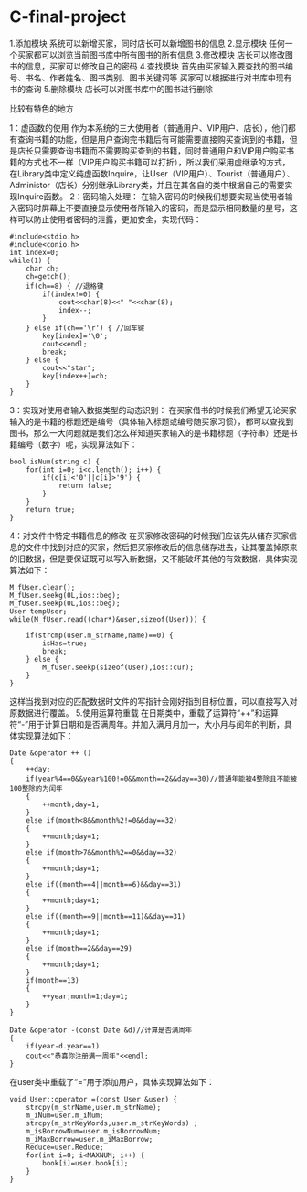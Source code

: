 # C-final-project
1.添加模块
系统可以新增买家，同时店长可以新增图书的信息
2.显示模块
任何一个买家都可以浏览当前图书库中所有图书的所有信息
3.修改模块
店长可以修改图书的信息，买家可以修改自己的密码
4.查找模块
首先由买家输入要查找的图书编号、书名、作者姓名、图书类别、图书关键词等
买家可以根据进行对书库中现有书的查询
5.删除模块
店长可以对图书库中的图书进行删除

比较有特色的地方

1：虚函数的使用
作为本系统的三大使用者（普通用户、VIP用户、店长），他们都有查询书籍的功能，但是用户查询完书籍后有可能需要直接购买查询到的书籍，但是店长只需要查询书籍而不需要购买查到的书籍，同时普通用户和VIP用户购买书籍的方式也不一样（VIP用户购买书籍可以打折），所以我们采用虚继承的方式，在Library类中定义纯虚函数Inquire，让User（VIP用户）、Tourist（普通用户）、Administor（店长）分别继承Library类，并且在其各自的类中根据自己的需要实现Inquire函数。
2：密码输入处理：
在输入密码的时候我们想要实现当使用者输入密码时屏幕上不要直接显示使用者所输入的密码，而是显示相同数量的星号，这样可以防止使用者密码的泄露，更加安全，实现代码：

	#include<stdio.h>
	#include<conio.h>
	int index=0;
	while(1) {
		char ch;
		ch=getch();
		if(ch==8) { //退格键
			if(index!=0) {
				cout<<char(8)<<" "<<char(8);
				index--;
			}
		} else if(ch=='\r') { //回车键
			key[index]='\0';
			cout<<endl;
			break;
		} else {
			cout<<"star";
			key[index++]=ch;
		}
	}

3：实现对使用者输入数据类型的动态识别：
在买家借书的时候我们希望无论买家输入的是书籍的标题还是编号（具体输入标题或编号随买家习惯），都可以查找到图书，那么一大问题就是我们怎么样知道买家输入的是书籍标题（字符串）还是书籍编号（数字）呢，实现算法如下：

	bool isNum(string c) {
		for(int i=0; i<c.length(); i++) {
			if(c[i]<'0'||c[i]>'9') {
				return false;
			}
		}
		return true;
	}

4：对文件中特定书籍信息的修改
在买家修改密码的时候我们应该先从储存买家信息的文件中找到对应的买家，然后把买家修改后的信息储存进去，让其覆盖掉原来的旧数据，但是要保证既可以写入新数据，又不能破坏其他的有效数据，具体实现算法如下：

	M_fUser.clear();
	M_fUser.seekg(0L,ios::beg);
	M_fUser.seekp(0L,ios::beg);
	User tempUser;
	while(M_fUser.read((char*)&user,sizeof(User))) {

		if(strcmp(user.m_strName,name)==0) {
			isHas=true;
			break;
		} else {
			M_fUser.seekp(sizeof(User),ios::cur);
		}
	}
这样当找到对应的匹配数据时文件的写指针会刚好指到目标位置，可以直接写入对原数据进行覆盖。
5.使用运算符重载
在日期类中，重载了运算符“++”和运算符“-”用于计算日期和是否满周年。并加入满月月加一，大小月与闰年的判断，具体实现算法如下：

	Date &operator ++ ()
	{
		++day;
		if(year%4==0&&year%100!=0&&month==2&&day==30)//普通年能被4整除且不能被100整除的为闰年
		{
			++month;day=1;
		}
		else if(month<8&&month%2!=0&&day==32) 
		{
			++month;day=1;
		}
		else if(month>7&&month%2==0&&day==32)
		{
			++month;day=1;
		}
		else if((month==4||month==6)&&day==31)
		{
			++month;day=1;
		}
		else if((month==9||month==11)&&day==31)
		{
			++month;day=1;
		}
		else if(month==2&&day==29)
		{
			++month;day=1;
		}
		if(month==13)
		{
			++year;month=1;day=1;
		}
	} 

	Date &operator -(const Date &d)//计算是否满周年
	{
		if(year-d.year==1)
		cout<<"恭喜你注册满一周年"<<endl; 
	}
		
在user类中重载了“=”用于添加用户，具体实现算法如下：

	void User::operator =(const User &user) {
		strcpy(m_strName,user.m_strName);
		m_iNum=user.m_iNum;
		strcpy(m_strKeyWords,user.m_strKeyWords) ;
		m_isBorrowNum=user.m_isBorrowNum;
		m_iMaxBorrow=user.m_iMaxBorrow;
		Reduce=user.Reduce;
		for(int i=0; i<MAXNUM; i++) {
			book[i]=user.book[i];
		}
	}
